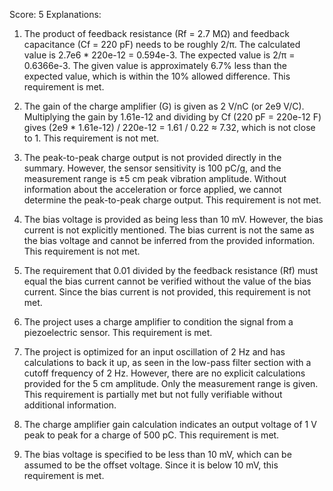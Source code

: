 Score: 5
Explanations: 
1. The product of feedback resistance (Rf = 2.7 MΩ) and feedback capacitance (Cf = 220 pF) needs to be roughly 2/π. The calculated value is 2.7e6 * 220e-12 = 0.594e-3. The expected value is 2/π = 0.6366e-3. The given value is approximately 6.7% less than the expected value, which is within the 10% allowed difference. This requirement is met.

2. The gain of the charge amplifier (G) is given as 2 V/nC (or 2e9 V/C). Multiplying the gain by 1.61e-12 and dividing by Cf (220 pF = 220e-12 F) gives (2e9 * 1.61e-12) / 220e-12 = 1.61 / 0.22 ≈ 7.32, which is not close to 1. This requirement is not met.

3. The peak-to-peak charge output is not provided directly in the summary. However, the sensor sensitivity is 100 pC/g, and the measurement range is ±5 cm peak vibration amplitude. Without information about the acceleration or force applied, we cannot determine the peak-to-peak charge output. This requirement is not met.

4. The bias voltage is provided as being less than 10 mV. However, the bias current is not explicitly mentioned. The bias current is not the same as the bias voltage and cannot be inferred from the provided information. This requirement is not met.

5. The requirement that 0.01 divided by the feedback resistance (Rf) must equal the bias current cannot be verified without the value of the bias current. Since the bias current is not provided, this requirement is not met.

6. The project uses a charge amplifier to condition the signal from a piezoelectric sensor. This requirement is met.

7. The project is optimized for an input oscillation of 2 Hz and has calculations to back it up, as seen in the low-pass filter section with a cutoff frequency of 2 Hz. However, there are no explicit calculations provided for the 5 cm amplitude. Only the measurement range is given. This requirement is partially met but not fully verifiable without additional information.

8. The charge amplifier gain calculation indicates an output voltage of 1 V peak to peak for a charge of 500 pC. This requirement is met.

9. The bias voltage is specified to be less than 10 mV, which can be assumed to be the offset voltage. Since it is below 10 mV, this requirement is met.